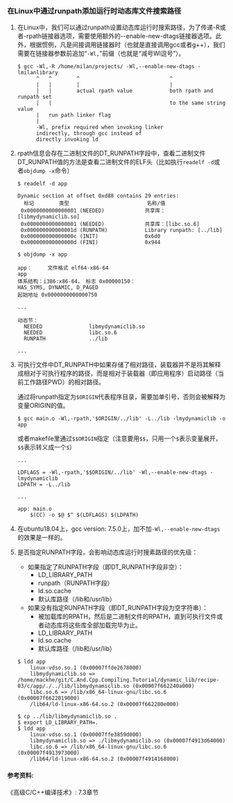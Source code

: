 ### 在Linux中通过runpath添加运行时动态库文件搜索路径

1. 在Linux中，我们可以通过runpath设置动态库运行时搜索路径，为了传递-R或者-rpath链接器选项，需要使用额外的--enable-new-dtags链接器选项。此外，根据惯例，凡是间接调用链接器时（也就是直接调用gcc或者g++），我们需要在链接器参数前追加“`-Wl,`”前缀（也就是“减号Wl逗号”）。
	```shell
	$ gcc -Wl,-R /home/milan/projects/ -Wl,--enable-new-dtags -lmilanlibrary  
	      ^   ^        ^                             ^  
	      |   |        |                             |  
	      |   |        actual rpath value            both rpath and runpath set  
	      |   |                                      to the same string value  
	      |   run path linker flag             
	      |                                     
	      -Wl, prefix required when invoking linker  
	      indirectly, through gcc instead of  
	      directly invoking ld  
	```

2. rpath信息会存在二进制文件的DT_RUNPATH字段中，查看二进制文件DT_RUNPATH值的方法是查看二进制文件的ELF头（比如执行`readelf -d`或者`objdump -x`命令）

	```shell
	$ readelf -d app 
	
	Dynamic section at offset 0xd88 contains 29 entries:
	  标记        类型                         名称/值
	 0x0000000000000001 (NEEDED)             共享库：[libmydynamiclib.so]
	 0x0000000000000001 (NEEDED)             共享库：[libc.so.6]
	 0x000000000000001d (RUNPATH)            Library runpath: [../lib]
	 0x000000000000000c (INIT)               0x6d0
	 0x000000000000000d (FINI)               0x944
	```

	```shell
	$ objdump -x app
	
	app：     文件格式 elf64-x86-64
	app
	体系结构：i386:x86-64， 标志 0x00000150：
	HAS_SYMS, DYNAMIC, D_PAGED
	起始地址 0x0000000000000750
	
	...
	
	动态节：
	  NEEDED               libmydynamiclib.so
	  NEEDED               libc.so.6
	  RUNPATH              ../lib
	
	...
	
	```

3. 可执行文件中DT_RUNPATH中如果存储了相对路径，装载器并不是将其解释成相对于可执行程序的路径，而是相对于装载器（即应用程序）启动路径（当前工作路径PWD）的相对路径。

	通过将runpath指定为`$ORIGIN`代表程序目录，需要加单引号，否则会被解释为变量ORIGIN的值。
	```shell
	$ gcc main.o -Wl,-rpath,'$ORIGIN/../lib' -L../lib -lmydynamiclib -o app
	```
	
	或者makefile里通过`$$ORIGIN`指定（注意要用`$$`，只用一个`$`表示变量展开，`$$`表示转义成一个`$`）
	```
	...
	
	LDFLAGS = -Wl,-rpath,'$$ORIGIN/../lib' -Wl,--enable-new-dtags -lmydynamiclib
	LDPATH = -L../lib
	
	...
	
	app: main.o
	    $(CC) -o $@ $^ $(LDFLAGS) $(LDPATH)
	
	```

4. 在ubuntu18.04上，gcc version: 7.5.0上，加不加`-Wl,--enable-new-dtags`的效果是一样的。

5. 是否指定RUNPATH字段，会影响动态库运行时搜素路径的优先级：
    - 如果指定了RUNPATH字段（即DT_RUNPATH字段非空）：
        + LD_LIBRARY_PATH
        + runpath（RUNPATH字段）
        + ld.so.cache
        + 默认库路径（/lib和/usr/lib）
    - 如果没有指定RUNPATH字段（即DT_RUNPATH字段为空字符串）：
        + 被加载库的RPATH，然后是二进制文件的RPATH，直到可执行文件或者动态库将这些库全部加载完毕为止。
        + LD_LIBRARY_PATH
        + ld.so.cache
        + 默认库路径（/lib和/usr/lib）

	```shell
	$ ldd app 
		linux-vdso.so.1 (0x00007ffde2678000)
		libmydynamiclib.so => /home/mackhe/git/C.And.Cpp.Compiling.Tutorial/dynamic_lib/recipe-03/c/app/./../lib/libmydynamiclib.so (0x00007f662240a000)
		libc.so.6 => /lib/x86_64-linux-gnu/libc.so.6 (0x00007f6622019000)
		/lib64/ld-linux-x86-64.so.2 (0x00007f662280e000)
	
	$ cp ../lib/libmydynamiclib.so .
	$ export LD_LIBRARY_PATH=.
	$ ldd app 
		linux-vdso.so.1 (0x00007ffe3859d000)
		libmydynamiclib.so => ./libmydynamiclib.so (0x00007f4913d64000)
		libc.so.6 => /lib/x86_64-linux-gnu/libc.so.6 (0x00007f4913973000)
		/lib64/ld-linux-x86-64.so.2 (0x00007f4914168000)
	```

#### 参考资料:
《高级C/C++编译技术》: 7.3章节
